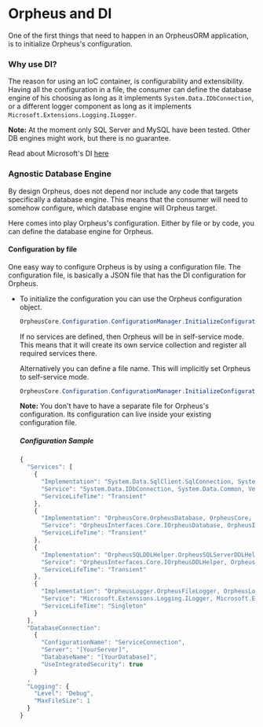 ﻿# Orpheus and DI
One of the first things that need to happen in an OrpheusORM application,
is to initialize Orpheus's configuration.

### Why use DI?
The reason for using an IoC container, is configurability and extensibility.
Having all the configuration in a file, the consumer can define the database engine of his
choosing as long as it implements ```System.Data.IDbConnection```, or a different logger component as long as it implements ```Microsoft.Extensions.Logging.ILogger```.

**Note:** At the moment only SQL Server and MySQL have been tested. Other DB engines might work, but there is no guarantee.

Read about Microsoft's DI [here](https://msdn.microsoft.com/en-us/magazine/mt707534.aspx)

### Agnostic Database Engine
By design Orpheus, does not depend nor include any code that targets specifically a database engine. 
This means that the consumer will need to somehow configure, which database engine will Orpheus target.

Here comes into play Orpheus's configuration. Either by file or by code, you can define the database engine for Orpheus.

#### Configuration by file
One easy way to configure Orpheus is by using a configuration file. The configuration file, is basically a JSON file that has the DI configuration for Orpheus.

* To initialize the configuration you can use the Orpheus configuration object.
    ```csharp
    OrpheusCore.Configuration.ConfigurationManager.InitializeConfiguration(IConfiguration configuration, IServiceCollection services = null);
    ```
    If no services are defined, then Orpheus will be in self-service mode. This means that it will create its own service collection and register all required services there.

    Alternatively you can define a file name. This will implicitly set Orpheus to self-service mode.
    ```csharp
    OrpheusCore.Configuration.ConfigurationManager.InitializeConfiguration("MyPath\Orpheus.config");
    ```
    **Note:** You don't have to have a separate file for Orpheus's configuration. Its configuration can live inside your existing configuration file.

    ##### Configuration Sample
    ```javascript
    {
      "Services": [
        {
          "Implementation": "System.Data.SqlClient.SqlConnection, System.Data.SqlClient, Version=4.2.0.0, Culture=neutral, PublicKeyToken=b03f5f7f11d50a3a",
          "Service": "System.Data.IDbConnection, System.Data.Common, Version=4.2.0.0, Culture=neutral, PublicKeyToken=b03f5f7f11d50a3a",
          "ServiceLifeTime": "Transient"
        },
        {
          "Implementation": "OrpheusCore.OrpheusDatabase, OrpheusCore, Version=1.0.0.0, Culture=neutral, PublicKeyToken=null",
          "Service": "OrpheusInterfaces.Core.IOrpheusDatabase, OrpheusInterfaces, Version=1.0.0.0, Culture=neutral, PublicKeyToken=null",
          "ServiceLifeTime": "Transient"
        },
        {
          "Implementation": "OrpheusSQLDDLHelper.OrpheusSQLServerDDLHelper, OrpheusSQLServerDDLHelper, Version=1.0.0.0, Culture=neutral, PublicKeyToken=null",
          "Service": "OrpheusInterfaces.Core.IOrpheusDDLHelper, OrpheusInterfaces, Version=1.0.0.0, Culture=neutral, PublicKeyToken=null",
          "ServiceLifeTime": "Transient"
        },
        {
          "Implementation": "OrpheusLogger.OrpheusFileLogger, OrpheusLogger, Version=1.0.0.0, Culture=neutral, PublicKeyToken=null",
          "Service": "Microsoft.Extensions.Logging.ILogger, Microsoft.Extensions.Logging.Abstractions, Version=2.0.0.0, Culture=neutral, PublicKeyToken=adb9793829ddae60",
          "ServiceLifeTime": "Singleton"
        }
      ],
      "DatabaseConnection": 
        {
          "ConfigurationName": "ServiceConnection",
          "Server": "[YourServer]",
          "DatabaseName": "[YourDatabase]",
          "UseIntegratedSecurity": true
        }
      ,
      "Logging": {
        "Level": "Debug",
        "MaxFileSize": 1
      }
    }
    ```
